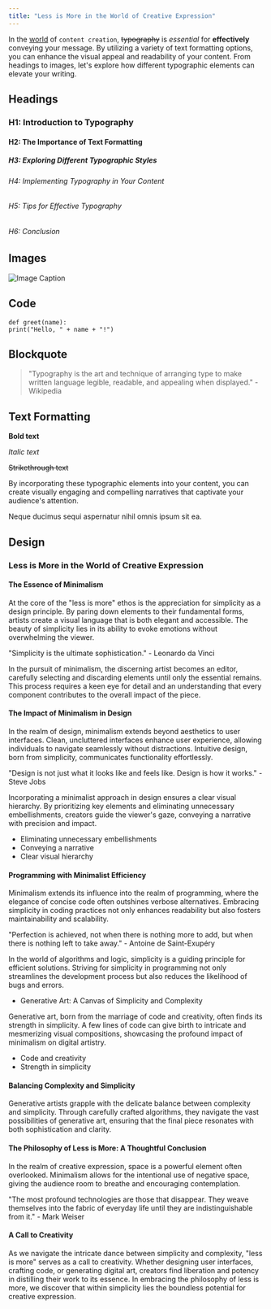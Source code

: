 ```yaml
---
title: "Less is More in the World of Creative Expression"
---
```





In the [world](/wold) of `content creation`, ~~typography~~ is *essential* for **effectively** conveying your message. By utilizing a variety of text formatting options, you can enhance the visual appeal and readability of your content. From headings to images, let's explore how different typographic elements can elevate your writing.

## Headings

### H1: Introduction to Typography

#### H2: The Importance of Text Formatting

##### H3: Exploring Different Typographic Styles

###### H4: Implementing Typography in Your Content

###### H5: Tips for Effective Typography

###### H6: Conclusion

## Images

![Image Caption](https://res.cloudinary.com/dsgszlxeu/image/upload/v1708235068/mrinalcs/rampurhat-factory-view-from-train_gdaypr.jpg "This is caption")

## Code

```
def greet(name):
print("Hello, " + name + "!")
```


## Blockquote

> "Typography is the art and technique of arranging type to make written language legible, readable, and appealing when displayed." - Wikipedia

## Text Formatting

**Bold text**

*Italic text*

~~Strikethrough text~~

By incorporating these typographic elements into your content, you can create visually engaging and compelling narratives that captivate your audience's attention.

Neque ducimus sequi aspernatur nihil omnis ipsum sit ea.

## Design

### Less is More in the World of Creative Expression

#### The Essence of Minimalism

At the core of the "less is more" ethos is the appreciation for simplicity as a design principle. By paring down elements to their fundamental forms, artists create a visual language that is both elegant and accessible. The beauty of simplicity lies in its ability to evoke emotions without overwhelming the viewer.

"Simplicity is the ultimate sophistication." - Leonardo da Vinci

In the pursuit of minimalism, the discerning artist becomes an editor, carefully selecting and discarding elements until only the essential remains. This process requires a keen eye for detail and an understanding that every component contributes to the overall impact of the piece.

#### The Impact of Minimalism in Design

In the realm of design, minimalism extends beyond aesthetics to user interfaces. Clean, uncluttered interfaces enhance user experience, allowing individuals to navigate seamlessly without distractions. Intuitive design, born from simplicity, communicates functionality effortlessly.

"Design is not just what it looks like and feels like. Design is how it works." - Steve Jobs

Incorporating a minimalist approach in design ensures a clear visual hierarchy. By prioritizing key elements and eliminating unnecessary embellishments, creators guide the viewer's gaze, conveying a narrative with precision and impact.

- Eliminating unnecessary embellishments
- Conveying a narrative
- Clear visual hierarchy

#### Programming with Minimalist Efficiency

Minimalism extends its influence into the realm of programming, where the elegance of concise code often outshines verbose alternatives. Embracing simplicity in coding practices not only enhances readability but also fosters maintainability and scalability.

"Perfection is achieved, not when there is nothing more to add, but when there is nothing left to take away." - Antoine de Saint-Exupéry

In the world of algorithms and logic, simplicity is a guiding principle for efficient solutions. Striving for simplicity in programming not only streamlines the development process but also reduces the likelihood of bugs and errors.

- Generative Art: A Canvas of Simplicity and Complexity

Generative art, born from the marriage of code and creativity, often finds its strength in simplicity. A few lines of code can give birth to intricate and mesmerizing visual compositions, showcasing the profound impact of minimalism on digital artistry.

- Code and creativity
- Strength in simplicity

#### Balancing Complexity and Simplicity

Generative artists grapple with the delicate balance between complexity and simplicity. Through carefully crafted algorithms, they navigate the vast possibilities of generative art, ensuring that the final piece resonates with both sophistication and clarity.

#### The Philosophy of Less is More: A Thoughtful Conclusion

In the realm of creative expression, space is a powerful element often overlooked. Minimalism allows for the intentional use of negative space, giving the audience room to breathe and encouraging contemplation.

"The most profound technologies are those that disappear. They weave themselves into the fabric of everyday life until they are indistinguishable from it." - Mark Weiser

#### A Call to Creativity

As we navigate the intricate dance between simplicity and complexity, "less is more" serves as a call to creativity. Whether designing user interfaces, crafting code, or generating digital art, creators find liberation and potency in distilling their work to its essence. In embracing the philosophy of less is more, we discover that within simplicity lies the boundless potential for creative expression.
